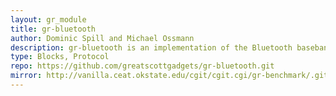 ```yaml
---
layout: gr_module
title: gr-bluetooth
author: Dominic Spill and Michael Ossmann
description: gr-bluetooth is an implementation of the Bluetooth baseband layer for GNU Radio for experimentation and teaching students about Software Defined Radio, it should not be used for Bluetooth communications as it is not a complete software stack.
type: Blocks, Protocol
repo: https://github.com/greatscottgadgets/gr-bluetooth.git
mirror: http://vanilla.ceat.okstate.edu/cgit/cgit.cgi/gr-benchmark/.git
---
```


